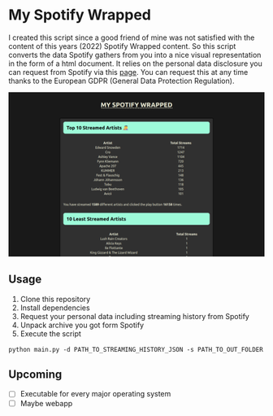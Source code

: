 # My Spotify Wrapped

I created this script since a good friend of mine was not satisfied with the content of this years (2022) Spotify Wrapped content.
So this script converts the data Spotify gathers from you into a nice visual representation in the form of a html document.
It relies on the personal data disclosure you can request from Spotify via this [page](https://www.spotify.com/de/account/privacy/). You can request this at any time thanks to the European GDPR (General Data Protection Regulation).

![](sw-screenshot.png)

## Usage

1. Clone this repository
2. Install dependencies
3. Request your personal data including streaming history from Spotify
4. Unpack archive you got form Spotify
5. Execute the script
```
python main.py -d PATH_TO_STREAMING_HISTORY_JSON -s PATH_TO_OUT_FOLDER
```


## Upcoming
- [ ]  Executable for every major operating system
- [ ]  Maybe webapp